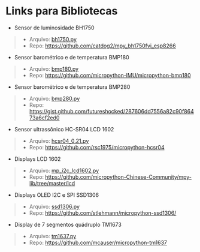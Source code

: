 # Links para Bibliotecas

- Sensor de luminosidade BH1750
>- Arquivo: [bh1750.py](https://github.com/pjandl/ocf/blob/main/Bibliotecas/bh1750.py)
>- Repo: https://github.com/catdog2/mpy_bh1750fvi_esp8266

- Sensor barométrico e de temperatura BMP180
>- Arquivo: [bmp180.py](https://github.com/pjandl/ocf/blob/main/Bibliotecas/bmp180.py)
>- Repo: https://github.com/micropython-IMU/micropython-bmp180

- Sensor barométrico e de temperatura BMP280
>- Arquivo: [bmp280.py](https://github.com/pjandl/ocf/blob/main/Bibliotecas/bmp280.py)
>- Repo: https://gist.github.com/futureshocked/287606dd7556a82c90f86473a6cf2ed0

- Sensor ultrassônico HC-SR04 LCD 1602
>- Arquivo: [hcsr04_0.21.py](https://github.com/pjandl/ocf/blob/main/Bibliotecas/hcsr04_0.21.py)
>- Repo: https://github.com/rsc1975/micropython-hcsr04

- Displays LCD 1602
>- Arquivo: [mp_i2c_lcd1602.py](https://github.com/pjandl/ocf/blob/main/Bibliotecas/mp_i2c_lcd1602.py)
>- Repo: https://github.com/micropython-Chinese-Community/mpy-lib/tree/master/lcd

- Displays OLED I2C e SPI SSD1306
>- Arquivo: [ssd1306.py](https://github.com/pjandl/ocf/blob/main/Bibliotecas/ssd1306.py)
>- Repo: https://github.com/stlehmann/micropython-ssd1306/

- Display de 7 segmentos quádruplo TM1673
>- Arquivo: [tm1637.py](https://github.com/pjandl/ocf/blob/main/Bibliotecas/tm1637.py)
>- Repo: https://github.com/mcauser/micropython-tm1637
